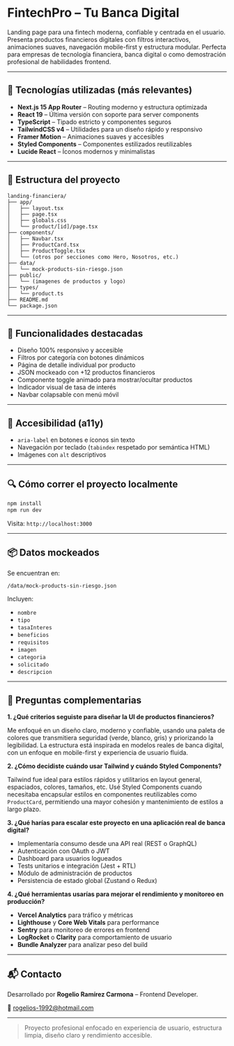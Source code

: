 # FintechPro – Tu Banca Digital

Landing page para una fintech moderna, confiable y centrada en el usuario. Presenta productos financieros digitales con filtros interactivos, animaciones suaves, navegación mobile-first y estructura modular. Perfecta para empresas de tecnología financiera, banca digital o como demostración profesional de habilidades frontend.

---

## 🚀 Tecnologías utilizadas (más relevantes)

- **Next.js 15 App Router** – Routing moderno y estructura optimizada
- **React 19** – Última versión con soporte para server components
- **TypeScript** – Tipado estricto y componentes seguros
- **TailwindCSS v4** – Utilidades para un diseño rápido y responsivo
- **Framer Motion** – Animaciones suaves y accesibles
- **Styled Components** – Componentes estilizados reutilizables
- **Lucide React** – Íconos modernos y minimalistas

---

## 📁 Estructura del proyecto

```
landing-financiera/
├── app/
│   ├── layout.tsx
│   ├── page.tsx
│   ├── globals.css
│   └── product/[id]/page.tsx
├── components/
│   ├── Navbar.tsx
│   ├── ProductCard.tsx
│   ├── ProductToggle.tsx
│   └── (otros por secciones como Hero, Nosotros, etc.)
├── data/
│   └── mock-products-sin-riesgo.json
├── public/
│   └── (imagenes de productos y logo)
├── types/
│   └── product.ts
├── README.md
└── package.json
```

---

## 🧠 Funcionalidades destacadas

- Diseño 100% responsivo y accesible
- Filtros por categoría con botones dinámicos
- Página de detalle individual por producto
- JSON mockeado con +12 productos financieros
- Componente toggle animado para mostrar/ocultar productos
- Indicador visual de tasa de interés
- Navbar colapsable con menú móvil

---

## 🧪 Accesibilidad (a11y)

- `aria-label` en botones e íconos sin texto
- Navegación por teclado (`tabindex` respetado por semántica HTML)
- Imágenes con `alt` descriptivos

---

## 🔍 Cómo correr el proyecto localmente

```bash
npm install
npm run dev
```

Visita: `http://localhost:3000`

---

## 📦 Datos mockeados

Se encuentran en:
```bash
/data/mock-products-sin-riesgo.json
```
Incluyen:
- `nombre`
- `tipo`
- `tasaInteres`
- `beneficios`
- `requisitos`
- `imagen`
- `categoria`
- `solicitado`
- `descripcion`

---

## 🧩 Preguntas complementarias

**1. ¿Qué criterios seguiste para diseñar la UI de productos financieros?**

Me enfoqué en un diseño claro, moderno y confiable, usando una paleta de colores que transmitiera seguridad (verde, blanco, gris) y priorizando la legibilidad. La estructura está inspirada en modelos reales de banca digital, con un enfoque en mobile-first y experiencia de usuario fluida.

**2. ¿Cómo decidiste cuándo usar Tailwind y cuándo Styled Components?**

Tailwind fue ideal para estilos rápidos y utilitarios en layout general, espaciados, colores, tamaños, etc. Usé Styled Components cuando necesitaba encapsular estilos en componentes reutilizables como `ProductCard`, permitiendo una mayor cohesión y mantenimiento de estilos a largo plazo.

**3. ¿Qué harías para escalar este proyecto en una aplicación real de banca digital?**

- Implementaría consumo desde una API real (REST o GraphQL)
- Autenticación con OAuth o JWT
- Dashboard para usuarios logueados
- Tests unitarios e integración (Jest + RTL)
- Módulo de administración de productos
- Persistencia de estado global (Zustand o Redux)

**4. ¿Qué herramientas usarías para mejorar el rendimiento y monitoreo en producción?**

- **Vercel Analytics** para tráfico y métricas
- **Lighthouse** y **Core Web Vitals** para performance
- **Sentry** para monitoreo de errores en frontend
- **LogRocket** o **Clarity** para comportamiento de usuario
- **Bundle Analyzer** para analizar peso del build

---

## 📬 Contacto
Desarrollado por **Rogelio Ramírez Carmona** – Frontend Developer.

📧 rogelios-1992@hotmail.com

---

> Proyecto profesional enfocado en experiencia de usuario, estructura limpia, diseño claro y rendimiento accesible.

